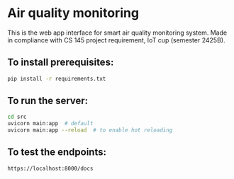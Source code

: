 # Air quality monitoring
This is the web app interface for smart air quality monitoring system.
Made in compliance with CS 145 project requirement, IoT cup (semester 2425B).

## To install prerequisites:
```bash
pip install -r requirements.txt
```

## To run the server:
```bash
cd src
uvicorn main:app  # default
uvicorn main:app --reload  # to enable hot reloading
```

## To test the endpoints:
```
https://localhost:8000/docs
```